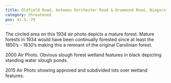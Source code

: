 ```yaml
---
title: Oldfield Road, between Dorchester Road & Drummond Road, Niagara Falls
category: threatened
pos: 41.5,-79
---
```


The circled area on this 1934 air photo depicts a mature forest. Mature forests in 1934 would have been continually forested since at least the 1850’s - 1830’s making this a remnant of the original Carolinian forest.

2000 Air Photo. Obvious slough forest 
wetland features in black depicting
standing water slough ponds.

2015 Air Photo showing approved and
subdivided lots over wetland features.
